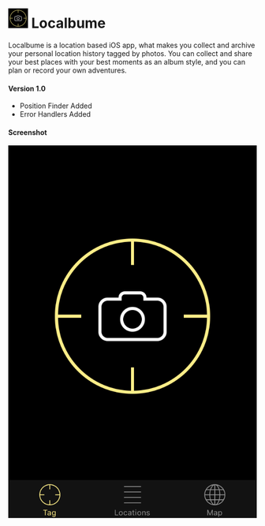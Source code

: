 # ![localbume-logo](https://raw.githubusercontent.com/coshkun/localbume/master/Resources/Icon/Icon-40.png) Localbume 
Localbume is a location based iOS app, what makes you collect and archive your personal location history tagged by photos. You can collect and share your best places with your best moments as an album style, and you can plan or record your own adventures.

#### Version 1.0
* Position Finder Added
* Error Handlers Added

#### Screenshot
![localbume-launch-image](https://raw.githubusercontent.com/coshkun/localbume/master/Resources/Launch%20Images/Launch%20Image%202x.png)